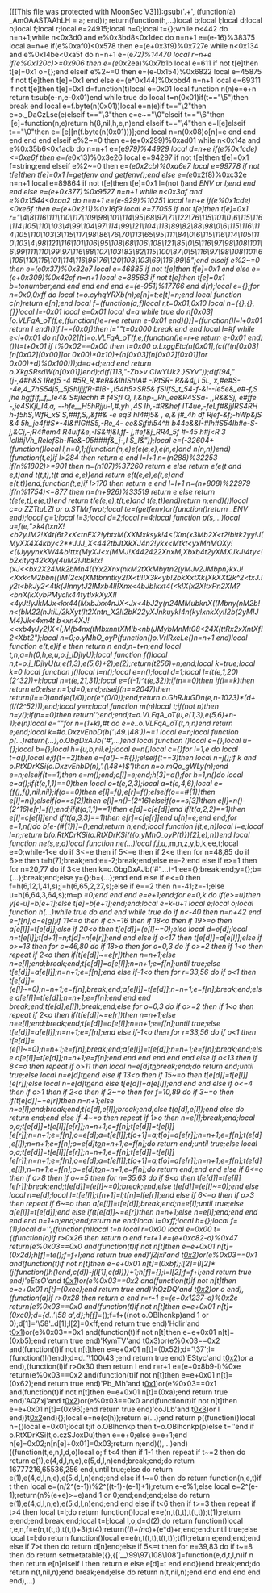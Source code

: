 ([[This file was protected with MoonSec V3]]):gsub('.+', (function(a) _AmOAASTAAhLH = a; end)); return(function(h,...)local b;local l;local d;local o;local f;local r;local e=24915;local n=0;local t={};while n<442 do n=n+1;while n<0x3d0 and e%0x3bd8<0x1dec do n=n+1 e=(e-16)%38375 local a=n+e if(e%0xaf0)<0x578 then e=(e+0x3f9)%0x727e while n<0x134 and e%0x14be<0xa5f do n=n+1 e=(e*72)%14470 local r=n+e if(e%0x120c)>=0x906 then e=(e*0x2ea)%0x7b1b local e=611 if not t[e]then t[e]=0x1 o={};end elseif e%2~=0 then e=(e-0x154)%0x6822 local e=45875 if not t[e]then t[e]=0x1 end else e=(e*0x144)%0xbbd4 n=n+1 local e=69311 if not t[e]then t[e]=0x1 d=function(t)local e=0x01 local function n(n)e=e+n return t:sub(e-n,e-0x01)end while true do local t=n(0x01)if(t=="\5")then break end local e=f.byte(n(0x01))local e=n(e)if t=="\2"then e=o._DaGzLse(e)elseif t=="\3"then e=e~="\0"elseif t=="\6"then l[e]=function(n,e)return h(8,nil,h,e,n)end elseif t=="\4"then e=l[e]elseif t=="\0"then e=l[e][n(f.byte(n(0x01)))];end local n=n(0x08)o[n]=e end end end end end elseif e%2~=0 then e=(e+0x299)%0xad01 while n<0x14a and e%0x35b6<0x1adb do n=n+1 e=(e*979)%44929 local d=n+e if(e%0x1cde)<=0xe6f then e=(e*0x13)%0x3e26 local e=94297 if not t[e]then t[e]=0x1 f=string;end elseif e%2~=0 then e=(e*0x2cb)%0xa6e7 local e=99778 if not t[e]then t[e]=0x1 l=getfenv and getfenv();end else e=(e*0x2f8)%0xc32e n=n+1 local e=89864 if not t[e]then t[e]=0x1 l=(not l)and _ENV or l;end end end else e=(e+0x377)%0x9527 n=n+1 while n<0x3af and e%0x1544<0xaa2 do n=n+1 e=(e-929)%10251 local l=n+e if(e%0x1cde)<0xe6f then e=(e+0x211)%0x16f9 local e=77055 if not t[e]then t[e]=0x1 r="\4\8\116\111\110\117\109\98\101\114\95\68\97\71\122\76\115\101\0\6\115\116\114\105\110\103\4\99\104\97\114\99\121\104\113\89\82\88\98\0\6\115\116\114\105\110\103\3\115\117\98\86\76\70\113\65\95\111\84\0\6\115\116\114\105\110\103\4\98\121\116\101\106\95\108\68\106\108\121\85\0\5\116\97\98\108\101\6\99\111\110\99\97\116\88\107\103\83\82\115\100\87\0\5\116\97\98\108\101\6\105\110\115\101\114\116\95\76\120\103\103\69\116\99\5";end elseif e%2~=0 then e=(e*0x37)%0x32e7 local e=46885 if not t[e]then t[e]=0x1 end else e=(e+0x309)%0x42cf n=n+1 local e=88563 if not t[e]then t[e]=0x1 b=tonumber;end end end end end e=(e-951)%17766 end d(r);local e={};for n=0x0,0xff do local t=o.cyhqYRXb(n);e[n]=t;e[t]=n;end local function c(n)return e[n];end local f=(function(a,f)local r,t=0x01,0x10 local n={{},{},{}}local l=-0x01 local e=0x01 local d=a while true do n[0x03][o.VLFqA_oT(f,e,(function()e=r+e return e-0x01 end)())]=(function()l=l+0x01 return l end)()if l==(0x0f)then l=""t=0x000 break end end local l=#f while e<l+0x01 do n[0x02][t]=o.VLFqA_oT(f,e,(function()e=r+e return e-0x01 end)())t=t+0x01 if t%0x02==0x00 then t=0x00 o._LxggEtc(n[0x01],(c((((n[0x03][n[0x02][0x00]]or 0x00)*0x10)+(n[0x03][n[0x02][0x01]]or 0x00)+d)%0x100)));d=a+d;end end return o.XkgSRsdW(n[0x01])end);d(f(113,"-Zb>v CiwYUk2.}SYv"));d(f(94,"(j-,4#h&S_ IRef5 -4 #_5R_R,#eR&&IhIShIA#  -IRtSR- R&&4j,I 5L_, x,#e#S--4e,4_7hS54j5,_5jShIjjjfR-#IB-  ,I54h5>SR5& fSIIfS_t_54-f-&I--Ie5e*&_e#-f,S jhe hgffIf,_f,_Ie4& S#jIechh # f4SfI Q, I,&hp-_Rh_ee&R4SSa- ,,R&&Sj, e#ffe -,je4SKjI_I4,a, --hfe__H5hRjju-I,#,yh ,4S Ih,-#R&hef IT4ue,-feLf#&jjIRS4RH  h-f5hS,WfR_xS _S,##f,S,,&f#& -e eq3 hI4#j5&_ , e,& j#_4h df Rjef-&f;-hWp&jS &4 5h_je4f#S*-4I&#IG#S5,-Re_4- ee&Sjf#i54^# b44e&&I-#Ih#S54Ih#_e-S-j,&Cj,-;R4#em4 R4uIf&e,-IS&#j&I,ff_- j,#ef&_j_RR4_5f #-45 h#j<R 3 IcII#jVh_ReIefSh-IRe&-05_###f&_j-,I S_I&"));local e=(-32604+(function()local l,n=0,1;(function(n,e)e(e(e,e),e(n,e)and n(n,n))end)(function(t,e)if l>284 then return e end l=l+1 n=(n*288)%32253 if(n%1802)>=901 then n=(n*107)%37260 return e else return e(e(t and e,t)and t(t,t),t(t and e,e))end return e(t(e,e),e(t,e)and e(t,t))end,function(t,e)if l>170 then return e end l=l+1 n=(n+808)%22979 if(n%1754)<=877 then n=(n+926)%33519 return e else return t(e(e,t),e(e,t))end return t(e(e,e),t(t,e)and t(e,t))end)return n;end)())local c=o.ZZTtuLZI or o.STMrfwpt;local te=(getfenv)or(function()return _ENV end);local g=1;local l=3;local d=2;local r=4;local function p(s,...)local u=f(e,">k4(t*xnX!<b2yJM2!X4t(6t2xX<tnEX2!y*btxM(XXM*xksyk!4<(Xm(x3Mb2X<t2!b!tk2yy!J(MyXX4X4kby<2**JJJ_X<442tbJtXkXJ4n2!ykx<Mtkt<yxM*nMOXy!<((JyyynxKW4&b!ttx(MyXJ<x(MM*J!X442422*XnxM,Xbxb4t2yXM*XJkJ*!4ty<!b*2x!tyq42kXy(4uM2*!Jtbk!x!(xJ<<bx2X24Mk2bMn4((Yx2Xnx(nkM2tXkMbytn2(yMJv2JMbpn}kxJ!<Xx*k<M2bbn((!M(2c*x(XMtb*nntky*2!X<t!!!X3k<yb!2bkXxtXk(XkXXt2k^2<tx*J.!y2t<*bkJy2<4*tk(J*!n*nytJ2!Mxb4l!!Xnx<4bJb!kxt4(<k!X(x2*X!txPn2XM?<bnX(kXy*bPMyc!k*44tyt!**xkXyX!!*<4yJt!y*JkMJx<kx44(MxbJxx4nJX<Jx<4bJ2y(n24MMubknX((M*b*ny(nM2b!n<(bM22(nJtiL/2kXyt(lt2*Xntn_X2!!2*bK22yXJ*nkuyk!4n(k*y*!x*nkXy!!2*b(2yM!J*M4}Jk<4xn4t *b<xn4XJ!<<xb4yJy2)X<(,M(b4nx(tM*bxnntXM!b<nb(JMybMnMt08<24X(ttRx2xXntXf!2<Xbt2");local n=0;o.yMhO_oyP(function()o.VrlRxcLe()n=n+1 end)local function e(t,e)if e then return n end;n=t+n;end local t,n,a=h(0,h,e,u,o.j_lDjlyU);local function f()local n,t=o.j_lDjlyU(u,e(1,3),e(5,6)+2);e(2);return(t*256)+n;end;local k=true;local k=0 local function j()local l=n();local e=n();local d=1;local l=(t(e,1,20)*(2^32))+l;local n=t(e,21,31);local e=((-1)^t(e,32));if(n==0)then if(l==k)then return e*0;else n=1;d=0;end;elseif(n==2047)then return(l==0)and(e*(1/0))or(e*(0/0));end;return o.GhRJuGDn(e,n-1023)*(d+(l/(2^52)));end;local y=n;local function m(n)local t;if(not n)then n=y();if(n==0)then return'';end;end;t=o.VLFqA_oT(u,e(1,3),e(5,6)+n-1);e(n)local e=""for n=(1+k),#t do e=e..o.VLFqA_oT(t,n,n)end return e;end;local k=#o.DxzvEhbD(b('\49.\48'))~=1 local e=n;local function p(...)return{...},o.ObgDxAJb('#',...)end local function _()local e={};local u={};local b={};local h={u,b,nil,e};local e=n()local c={}for l=1,e do local t=a();local e;if(t==2)then e=(a()~=#{});elseif(t==3)then local n=j();if k and o.RtXDrKSi(o.DxzvEhbD(n),'.(\48+)$')then n=o.mQo_gWLy(n);end e=n;elseif(t==1)then e=m();end;c[l]=e;end;h[3]=a();for h=1,n()do local e=a();if(t(e,1,1)==0)then local o=t(e,2,3);local a=t(e,4,6);local e={f(),f(),nil,nil};if(o==0)then e[l]=f();e[r]=f();elseif(o==#{1})then e[l]=n();elseif(o==s[2])then e[l]=n()-(2^16)elseif(o==s[3])then e[l]=n()-(2^16)e[r]=f();end;if(t(a,1,1)==1)then e[d]=c[e[d]]end if(t(a,2,2)==1)then e[l]=c[e[l]]end if(t(a,3,3)==1)then e[r]=c[e[r]]end u[h]=e;end end;for e=1,n()do b[e-(#{1})]=_();end;return h;end;local function j(t,e,n)local l=e;local l=n;return b(o.RtXDrKSi(o.RtXDrKSi(({o.yMhO_oyP(t)})[2],e),n))end local function ne(s,e,a)local function ne(...)local f,j,u,_,m,n,z,y,b,k,ee,t;local e=0;while-1<e do if 3<=e then if 5<=e then if 2<e then for n=48,85 do if 6>e then t=h(7);break;end;e=-2;break;end;else e=-2;end else if e>=1 then for n=20,77 do if 3<e then k=o.ObgDxAJb('#',...)-1;ee={};break;end;y={};b={...};break;end;else y={};b={...};end end else if e<=0 then f=h(6,12,1,41,s);j=h(6,65,2,27,s);else if e==2 then n=-41;z=-1;else u=h(6,64,3,64,s);m=p _=0;end end end e=e+1;end;for e=0,k do if(e>=u)then y[e-u]=b[e+1];else t[e]=b[e+1];end;end;local e=k-u+1 local e;local o;local function h(...)while true do end end while true do if n<-40 then n=n+42 end e=f[n];o=e[g];if 11<=o then if o>=16 then if 18<o then if 19>=o then a[e[l]]=t[e[d]];else if 20<o then t[e[d]]=(e[l]~=0);else local d=e[d];local n=t[e[l]];t[d+1]=n;t[d]=n[e[r]];end end else if o<17 then t[e[d]]=a[e[l]];else if o>=13 then for c=46,80 do if 18>o then for o=0,3 do if o>=2 then if 1<o then repeat if 2<o then if(t[e[d]]~=e[r])then n=n+1;else n=e[l];end;break;end;t[e[d]]=a[e[l]];n=n+1;e=f[n];until true;else t[e[d]]=a[e[l]];n=n+1;e=f[n];end else if-1<o then for r=33,56 do if o<1 then t[e[d]]=(e[l]~=0);n=n+1;e=f[n];break;end;a[e[l]]=t[e[d]];n=n+1;e=f[n];break;end;else a[e[l]]=t[e[d]];n=n+1;e=f[n];end end end break;end;t(e[d],e[l]);break;end;else for o=0,3 do if o>=2 then if 1<o then repeat if 2<o then if(t[e[d]]~=e[r])then n=n+1;else n=e[l];end;break;end;t[e[d]]=a[e[l]];n=n+1;e=f[n];until true;else t[e[d]]=a[e[l]];n=n+1;e=f[n];end else if-1<o then for r=33,56 do if o<1 then t[e[d]]=(e[l]~=0);n=n+1;e=f[n];break;end;a[e[l]]=t[e[d]];n=n+1;e=f[n];break;end;else a[e[l]]=t[e[d]];n=n+1;e=f[n];end end end end end end else if o<13 then if 8<=o then repeat if o>11 then local n=e[d]t[n](c(t,n+1,e[l]))break;end;do return end;until true;else local n=e[d]t[n](c(t,n+1,e[l]))end else if 13<o then if 15~=o then t[e[d]]=t[e[l]][e[r]];else local n=e[d]t[n](c(t,n+1,e[l]))end else t[e[d]]=a[e[l]];end end end else if o<=4 then if o>1 then if 2<o then if 2~=o then for f=10,89 do if 3~=o then if(t[e[d]]~=e[r])then n=n+1;else n=e[l];end;break;end;t(e[d],e[l]);break;end;else t(e[d],e[l]);end else do return end;end else if-4~=o then repeat if 1>o then n=e[l];break;end;local o,a;t[e[d]]=t[e[l]][e[r]];n=n+1;e=f[n];t[e[d]]=t[e[l]][e[r]];n=n+1;e=f[n];o=e[d];a=t[e[l]];t[o+1]=a;t[o]=a[e[r]];n=n+1;e=f[n];t(e[d],e[l]);n=n+1;e=f[n];o=e[d]t[o](c(t,o+1,e[l]))n=n+1;e=f[n];do return end;until true;else local o,a;t[e[d]]=t[e[l]][e[r]];n=n+1;e=f[n];t[e[d]]=t[e[l]][e[r]];n=n+1;e=f[n];o=e[d];a=t[e[l]];t[o+1]=a;t[o]=a[e[r]];n=n+1;e=f[n];t(e[d],e[l]);n=n+1;e=f[n];o=e[d]t[o](c(t,o+1,e[l]))n=n+1;e=f[n];do return end;end end else if 8<=o then if o>8 then if o~=5 then for n=35,63 do if 9<o then t[e[d]]=t[e[l]][e[r]];break;end;t[e[d]]=(e[l]~=0);break;end;else t[e[d]]=(e[l]~=0);end else local n=e[d];local l=t[e[l]];t[n+1]=l;t[n]=l[e[r]];end else if 6<=o then if o>3 then repeat if 6~=o then a[e[l]]=t[e[d]];break;end;n=e[l];until true;else a[e[l]]=t[e[d]];end else if(t[e[d]]~=e[r])then n=n+1;else n=e[l];end;end end end end n=1+n;end;end;return ne end;local l=0xff;local h={};local f=(1);local d='';(function(n)local t=n local r=0x00 local e=0x00 t={(function(o)if r>0x26 then return o end r=r+1 e=(e+0xc82-o)%0x47 return(e%0x03==0x0 and(function(t)if not n[t]then e=e+0x01 n[t]=(0x2d);h[f]=te();f=f+l;end return true end)'jZjxi'and t[0x3](0x101+o))or(e%0x03==0x1 and(function(t)if not n[t]then e=e+0x01 n[t]=(0xbf);l[2]=(l[2]*(j(function()h()end,c(d))-j(l[1],c(d))))+1;h[f]={};l=l[2];f=f+l;end return true end)'eEtsO'and t[0x1](o+0x3c1))or(e%0x03==0x2 and(function(t)if not n[t]then e=e+0x01 n[t]=(0xec);end return true end)'hQzDQ'and t[0x2](o+0x1c2))or o end),(function(a)if r>0x28 then return a end r=r+1 e=(e+0x1237-a)%0x2e return(e%0x03==0x0 and(function(t)if not n[t]then e=e+0x01 n[t]=(0xc0);d={d..'\58 a',d};h[f]=_();f=f+((not o.OBlhcnkp)and 1 or 0);d[1]='\58'..d[1];l[2]=0xff;end return true end)'Hdlir'and t[0x1](0x3af+a))or(e%0x03==0x1 and(function(t)if not n[t]then e=e+0x01 n[t]=(0xb5);end return true end)'KymTV'and t[0x3](a+0x3db))or(e%0x03==0x2 and(function(t)if not n[t]then e=e+0x01 n[t]=(0x52);d='\37';l={function()l()end};d=d..'\100\43';end return true end)'EStyc'and t[0x2](a+0x269))or a end),(function(l)if r>0x30 then return l end r=r+1 e=(e+0x8b9-l)%0xe return(e%0x03==0x2 and(function(t)if not n[t]then e=e+0x01 n[t]=(0x62);end return true end)'Pb_Mh'and t[0x1](0x1e7+l))or(e%0x03==0x1 and(function(t)if not n[t]then e=e+0x01 n[t]=(0xa);end return true end)'AQZxj'and t[0x2](l+0x28d))or(e%0x03==0x0 and(function(t)if not n[t]then e=e+0x01 n[t]=(0x96);end return true end)'coJLb'and t[0x3](l+0x20b))or l end)}t[0x2](0xeaa)end){};local e=ne(c(h));return e(...);end return p((function()local n={}local e=0x01;local t;if o.OBlhcnkp then t=o.OBlhcnkp(p)else t=''end if o.RtXDrKSi(t,o.czSJoxDu)then e=e+0;else e=e+1;end n[e]=0x02;n[n[e]+0x01]=0x03;return n;end)(),...)end)((function(t,e,n,l,d,o)local o;if t<4 then if 1<t then if t>-1 then repeat if t~=2 then do return e(1),e(4,d,l,n,e),e(5,d,l,n)end;break;end;do return 16777216,65536,256 end;until true;else do return e(1),e(4,d,l,n,e),e(5,d,l,n)end;end else if t~=0 then do return function(n,e,t)if t then local e=(n/2^(e-1))%2^((t-1)-(e-1)+1);return e-e%1;else local e=2^(e-1);return(n%(e+e)>=e)and 1 or 0;end;end;end;else do return e(1),e(4,d,l,n,e),e(5,d,l,n)end;end end else if t<6 then if t>=3 then repeat if t>4 then local t=l;do return function()local e=e(n,t(t,t),t(t,t));t(1);return e;end;end;break;end;local t=l;local l,o,d=d(2);do return function()local r,e,n,f=e(n,t(t,t),t(t,t)+3);t(4);return(f*l)+(n*o)+(e*d)+r;end;end;until true;else local t=l;do return function()local e=e(n,t(t,t),t(t,t));t(1);return e;end;end;end else if 7>t then do return d[n]end;else if 5<=t then for e=39,83 do if t~=8 then do return setmetatable({},{['__\99\97\108\108']=function(e,d,t,l,n)if n then return e[n]elseif l then return e else e[d]=t end end})end break;end;do return n(t,nil,n);end break;end;else do return n(t,nil,n);end end end end end end),...)
